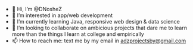 - 👋 Hi, I’m @DNosheZ
- 👀 I’m interested in app/web development
- 🌱 I’m currently learning Java, responsive web design & data science
- 💞️ I’m looking to collaborate on ambicious projects that dare me to learn more than the things I learn at college and empirically
- 📫 How to reach me: text me by my email in adzprojectsby@gmail.com

<!---
DNosheZ/DNosheZ is a ✨ special ✨ repository because its `README.md` (this file) appears on your GitHub profile.
You can click the Preview link to take a look at your changes.
--->
